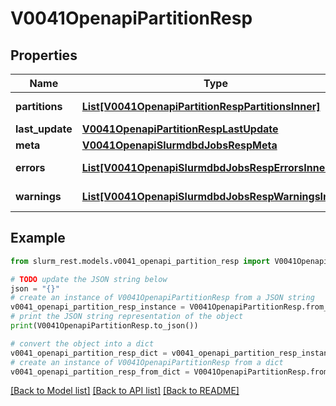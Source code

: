# V0041OpenapiPartitionResp


## Properties

Name | Type | Description | Notes
------------ | ------------- | ------------- | -------------
**partitions** | [**List[V0041OpenapiPartitionRespPartitionsInner]**](V0041OpenapiPartitionRespPartitionsInner.md) | list of partitions | 
**last_update** | [**V0041OpenapiPartitionRespLastUpdate**](V0041OpenapiPartitionRespLastUpdate.md) |  | 
**meta** | [**V0041OpenapiSlurmdbdJobsRespMeta**](V0041OpenapiSlurmdbdJobsRespMeta.md) |  | [optional] 
**errors** | [**List[V0041OpenapiSlurmdbdJobsRespErrorsInner]**](V0041OpenapiSlurmdbdJobsRespErrorsInner.md) | Query errors | [optional] 
**warnings** | [**List[V0041OpenapiSlurmdbdJobsRespWarningsInner]**](V0041OpenapiSlurmdbdJobsRespWarningsInner.md) | Query warnings | [optional] 

## Example

```python
from slurm_rest.models.v0041_openapi_partition_resp import V0041OpenapiPartitionResp

# TODO update the JSON string below
json = "{}"
# create an instance of V0041OpenapiPartitionResp from a JSON string
v0041_openapi_partition_resp_instance = V0041OpenapiPartitionResp.from_json(json)
# print the JSON string representation of the object
print(V0041OpenapiPartitionResp.to_json())

# convert the object into a dict
v0041_openapi_partition_resp_dict = v0041_openapi_partition_resp_instance.to_dict()
# create an instance of V0041OpenapiPartitionResp from a dict
v0041_openapi_partition_resp_from_dict = V0041OpenapiPartitionResp.from_dict(v0041_openapi_partition_resp_dict)
```
[[Back to Model list]](../README.md#documentation-for-models) [[Back to API list]](../README.md#documentation-for-api-endpoints) [[Back to README]](../README.md)


